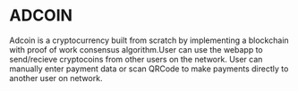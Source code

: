 # ADCOIN
Adcoin is a cryptocurrency built from scratch by implementing a blockchain with proof of work consensus algorithm.User can use the webapp to send/recieve cryptocoins from other users on the network. User can manually enter payment data or scan QRCode to make payments directly to another user on network.
